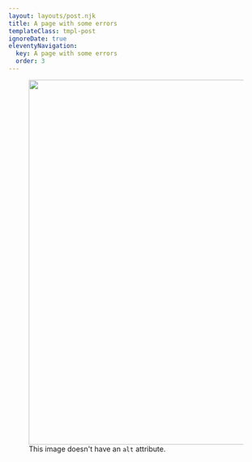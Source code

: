 ```yaml
---
layout: layouts/post.njk
title: A page with some errors
templateClass: tmpl-post
ignoreDate: true
eleventyNavigation:
  key: A page with some errors
  order: 3
---
```


<figure>
	<img src="{{'/img/cats-570x720.png' | url}}" width="570" height="720">
	<figcaption>
		This image doesn't have an <code>alt</code> attribute.
	</figcaption>
</figure>
